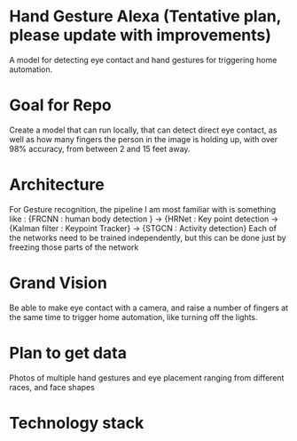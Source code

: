 # Hand Gesture Alexa (Tentative plan, please update with improvements)
A model for detecting eye contact and hand gestures for triggering home automation.

# Goal for Repo
Create a model that can run locally, that can detect direct eye contact, as well as how many fingers the person in the image is holding up, with over 98% accuracy, from between 2 and 15 feet away.

# Architecture
For Gesture recognition, the pipeline I am most familiar with is something like : {FRCNN : human body detection } -> {HRNet : Key point detection -> {Kalman filter : Keypoint Tracker} ->  {STGCN :  Activity detection}
Each of the networks need to be trained independently, but this can be done just by freezing those parts of the network

# Grand Vision
Be able to make eye contact with a camera, and raise a number of fingers at the same time to trigger home automation, like turning off the lights.

# Plan to get data
Photos of multiple hand gestures and eye placement ranging from different races, and face shapes

# Technology stack
